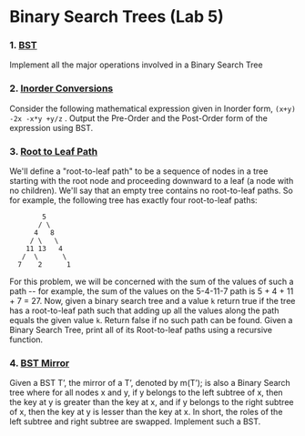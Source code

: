 # Binary Search Trees (Lab 5)


### 1. [BST](./Binary_Search_Trees_Lab_5/bst.cpp)

Implement all the major operations involved in a Binary Search Tree


### 2. [Inorder Conversions](./Binary_Search_Trees_Lab_5/inorder_conversion.cpp)

Consider the following mathematical expression given in Inorder form, `(x+y) -2x -x*y +y/z` . Output the Pre-Order and the Post-Order form of the expression using BST.


### 3. [Root to Leaf Path](./Binary_Search_Trees_Lab_5/root_to_leaf_path.cpp)

We'll define a "root-to-leaf path" to be a sequence of nodes in a tree starting with the root node and proceeding downward to a leaf (a node with no children). We'll say that an empty tree contains no root-to-leaf paths. So for example, the following tree has exactly four root-to-leaf paths: 

            5
           / \
          4   8 
         / \   \
        11 13   4
       /  \      \
      7    2      1

For this problem, we will be concerned with the sum of the values of such a path -- for example, the sum of the values on the 5-4-11-7 path is 5 + 4 + 11 + 7 = 27. Now, given a binary search tree and a value `k` return true if the tree has a root-to-leaf path such that adding up all the values along the path equals the given value `k`. Return false if no such path can be found.  Given a Binary Search Tree, print all of its Root-to-leaf paths using a recursive function.


### 4. [BST Mirror](./Binary_Search_Trees_Lab_5/bst_mirror.cpp)

Given a BST T’, the mirror of a T’, denoted by m(T’); is also a Binary Search tree where for all nodes x and y, if y belongs to the left subtree of x, then the key at y is greater than the key at x, and if y belongs to the right subtree of x, then the key at y is lesser than the key at x. In short, the roles of the left subtree and right subtree are swapped.  Implement such a BST. 

